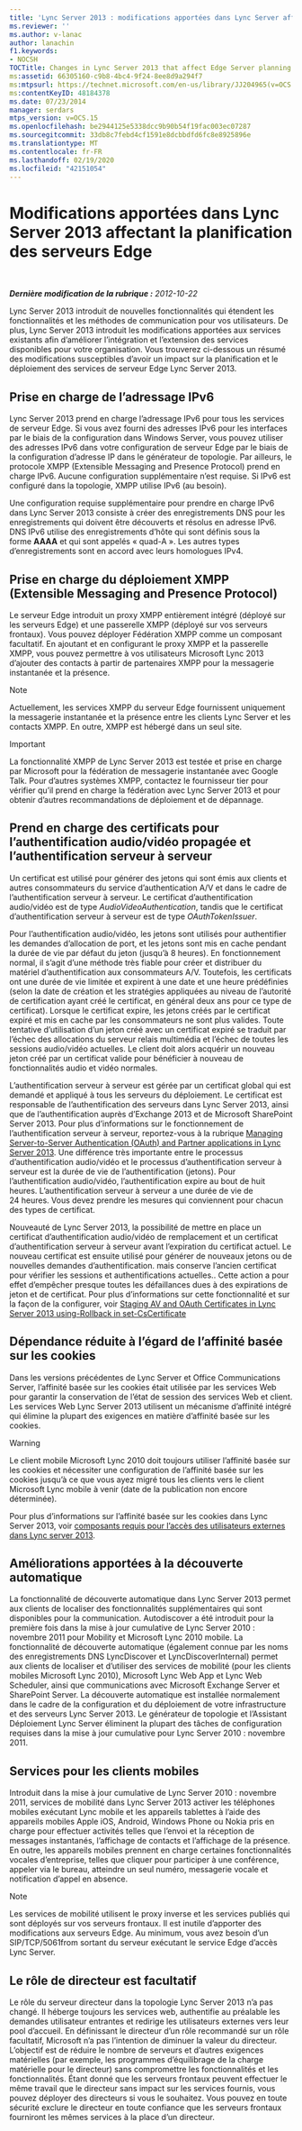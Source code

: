 ```yaml
---
title: 'Lync Server 2013 : modifications apportées dans Lync Server affectant la planification des serveurs Edge'
ms.reviewer: ''
ms.author: v-lanac
author: lanachin
f1.keywords:
- NOCSH
TOCTitle: Changes in Lync Server 2013 that affect Edge Server planning
ms:assetid: 66305160-c9b8-4bc4-9f24-8ee8d9a294f7
ms:mtpsurl: https://technet.microsoft.com/en-us/library/JJ204965(v=OCS.15)
ms:contentKeyID: 48184378
ms.date: 07/23/2014
manager: serdars
mtps_version: v=OCS.15
ms.openlocfilehash: be2944125e5338dcc9b90b54f19fac003ec07287
ms.sourcegitcommit: 33db8c7febd4cf1591e8dcbbdfd6fc8e8925896e
ms.translationtype: MT
ms.contentlocale: fr-FR
ms.lasthandoff: 02/19/2020
ms.locfileid: "42151054"
---
```

<div data-xmlns="http://www.w3.org/1999/xhtml">

<div class="topic" data-xmlns="http://www.w3.org/1999/xhtml" data-msxsl="urn:schemas-microsoft-com:xslt" data-cs="http://msdn.microsoft.com/">

<div data-asp="https://msdn2.microsoft.com/asp">

# <a name="changes-in-lync-server-2013-that-affect-edge-server-planning"></a>Modifications apportées dans Lync Server 2013 affectant la planification des serveurs Edge

</div>

<div id="mainSection">

<div id="mainBody">

<span> </span>

_**Dernière modification de la rubrique :** 2012-10-22_

Lync Server 2013 introduit de nouvelles fonctionnalités qui étendent les fonctionnalités et les méthodes de communication pour vos utilisateurs. De plus, Lync Server 2013 introduit les modifications apportées aux services existants afin d’améliorer l’intégration et l’extension des services disponibles pour votre organisation. Vous trouverez ci-dessous un résumé des modifications susceptibles d’avoir un impact sur la planification et le déploiement des services de serveur Edge Lync Server 2013.

<div>

## <a name="support-for-ipv6-addressing"></a>Prise en charge de l’adressage IPv6

Lync Server 2013 prend en charge l’adressage IPv6 pour tous les services de serveur Edge. Si vous avez fourni des adresses IPv6 pour les interfaces par le biais de la configuration dans Windows Server, vous pouvez utiliser des adresses IPv6 dans votre configuration de serveur Edge par le biais de la configuration d’adresse IP dans le générateur de topologie. Par ailleurs, le protocole XMPP (Extensible Messaging and Presence Protocol) prend en charge IPv6. Aucune configuration supplémentaire n’est requise. Si IPv6 est configuré dans la topologie, XMPP utilise IPv6 (au besoin).

Une configuration requise supplémentaire pour prendre en charge IPv6 dans Lync Server 2013 consiste à créer des enregistrements DNS pour les enregistrements qui doivent être découverts et résolus en adresse IPv6. DNS IPv6 utilise des enregistrements d’hôte qui sont définis sous la forme **AAAA** et qui sont appelés « quad-A ». Les autres types d’enregistrements sont en accord avec leurs homologues IPv4.

</div>

<div>

## <a name="support-for-extensible-messaging-and-presence-protocol-xmpp-deployment"></a>Prise en charge du déploiement XMPP (Extensible Messaging and Presence Protocol)

Le serveur Edge introduit un proxy XMPP entièrement intégré (déployé sur les serveurs Edge) et une passerelle XMPP (déployé sur vos serveurs frontaux). Vous pouvez déployer Fédération XMPP comme un composant facultatif. En ajoutant et en configurant le proxy XMPP et la passerelle XMPP, vous pouvez permettre à vos utilisateurs Microsoft Lync 2013 d’ajouter des contacts à partir de partenaires XMPP pour la messagerie instantanée et la présence.

<div>


> [!NOTE]  
> Actuellement, les services XMPP du serveur Edge fournissent uniquement la messagerie instantanée et la présence entre les clients Lync Server et les contacts XMPP. En outre, XMPP est hébergé dans un seul site.



</div>

<div>


> [!IMPORTANT]  
> La fonctionnalité XMPP de Lync Server 2013 est testée et prise en charge par Microsoft pour la fédération de messagerie instantanée avec Google Talk. Pour d’autres systèmes XMPP, contactez le fournisseur tier pour vérifier qu’il prend en charge la fédération avec Lync Server 2013 et pour obtenir d’autres recommandations de déploiement et de dépannage.



</div>

</div>

<div>

## <a name="support-for-rolling-audiovideo-authentication-and-server-to-server-authentication-certificates"></a>Prend en charge des certificats pour l’authentification audio/vidéo propagée et l’authentification serveur à serveur

Un certificat est utilisé pour générer des jetons qui sont émis aux clients et autres consommateurs du service d’authentication A/V et dans le cadre de l’authentification serveur à serveur. Le certificat d’authentification audio/vidéo est de type *AudioVideoAuthentication*, tandis que le certificat d’authentification serveur à serveur est de type *OAuthTokenIssuer*.

Pour l’authentification audio/vidéo, les jetons sont utilisés pour authentifier les demandes d’allocation de port, et les jetons sont mis en cache pendant la durée de vie par défaut du jeton (jusqu’à 8 heures). En fonctionnement normal, il s’agit d’une méthode très fiable pour créer et distribuer du matériel d’authentification aux consommateurs A/V. Toutefois, les certificats ont une durée de vie limitée et expirent à une date et une heure prédéfinies (selon la date de création et les stratégies appliquées au niveau de l’autorité de certification ayant créé le certificat, en général deux ans pour ce type de certificat). Lorsque le certificat expire, les jetons créés par le certificat expiré et mis en cache par les consommateurs ne sont plus valides. Toute tentative d’utilisation d’un jeton créé avec un certificat expiré se traduit par l’échec des allocations du serveur relais multimédia et l’échec de toutes les sessions audio/vidéo actuelles. Le client doit alors acquérir un nouveau jeton créé par un certificat valide pour bénéficier à nouveau de fonctionnalités audio et vidéo normales.

L’authentification serveur à serveur est gérée par un certificat global qui est demandé et appliqué à tous les serveurs du déploiement. Le certificat est responsable de l’authentification des serveurs dans Lync Server 2013, ainsi que de l’authentification auprès d’Exchange 2013 et de Microsoft SharePoint Server 2013. Pour plus d’informations sur le fonctionnement de l’authentification serveur à serveur, reportez-vous à la rubrique [Managing Server-to-Server Authentication (OAuth) and Partner applications in Lync Server 2013](lync-server-2013-managing-server-to-server-authentication-oauth-and-partner-applications.md). Une différence très importante entre le processus d’authentification audio/vidéo et le processus d’authentification serveur à serveur est la durée de vie de l’authentification (jetons). Pour l’authentification audio/vidéo, l’authentification expire au bout de huit heures. L’authentification serveur à serveur a une durée de vie de 24 heures. Vous devez prendre les mesures qui conviennent pour chacun des types de certificat.

Nouveauté de Lync Server 2013, la possibilité de mettre en place un certificat d’authentification audio/vidéo de remplacement et un certificat d’authentification serveur à serveur avant l’expiration du certificat actuel. Le nouveau certificat est ensuite utilisé pour générer de nouveaux jetons ou de nouvelles demandes d’authentification. mais conserve l’ancien certificat pour vérifier les sessions et authentifications actuelles.. Cette action a pour effet d’empêcher presque toutes les défaillances dues à des expirations de jeton et de certificat. Pour plus d’informations sur cette fonctionnalité et sur la façon de la configurer, voir [Staging AV and OAuth Certificates in Lync Server 2013 using-Rollback in set-CsCertificate](lync-server-2013-staging-av-and-oauth-certificates-using-roll-in-https://docs.microsoft.com/powershell/module/skype/Set-CsCertificate)

</div>

<div>

## <a name="reduced-reliance-on-cookie-based-affinity"></a>Dépendance réduite à l’égard de l’affinité basée sur les cookies

Dans les versions précédentes de Lync Server et Office Communications Server, l’affinité basée sur les cookies était utilisée par les services Web pour garantir la conservation de l’état de session des services Web et client. Les services Web Lync Server 2013 utilisent un mécanisme d’affinité intégré qui élimine la plupart des exigences en matière d’affinité basée sur les cookies.

<div>


> [!WARNING]  
> Le client mobile Microsoft Lync 2010 doit toujours utiliser l’affinité basée sur les cookies et nécessiter une configuration de l’affinité basée sur les cookies jusqu’à ce que vous ayez migré tous les clients vers le client Microsoft Lync mobile à venir (date de la publication non encore déterminée).



</div>

Pour plus d’informations sur l’affinité basée sur les cookies dans Lync Server 2013, voir [composants requis pour l’accès des utilisateurs externes dans Lync server 2013](lync-server-2013-components-required-for-external-user-access.md).

</div>

<div>

## <a name="autodiscover-enhancements"></a>Améliorations apportées à la découverte automatique

La fonctionnalité de découverte automatique dans Lync Server 2013 permet aux clients de localiser des fonctionnalités supplémentaires qui sont disponibles pour la communication. Autodiscover a été introduit pour la première fois dans la mise à jour cumulative de Lync Server 2010 : novembre 2011 pour Mobility et Microsoft Lync 2010 mobile. La fonctionnalité de découverte automatique (également connue par les noms des enregistrements DNS LyncDiscover et LyncDiscoverInternal) permet aux clients de localiser et d’utiliser des services de mobilité (pour les clients mobiles Microsoft Lync 2010), Microsoft Lync Web App et Lync Web Scheduler, ainsi que communications avec Microsoft Exchange Server et SharePoint Server. La découverte automatique est installée normalement dans le cadre de la configuration et du déploiement de votre infrastructure et des serveurs Lync Server 2013. Le générateur de topologie et l’Assistant Déploiement Lync Server éliminent la plupart des tâches de configuration requises dans la mise à jour cumulative pour Lync Server 2010 : novembre 2011.

</div>

<div>

## <a name="services-for-mobile-clients"></a>Services pour les clients mobiles

Introduit dans la mise à jour cumulative de Lync Server 2010 : novembre 2011, services de mobilité dans Lync Server 2013 activer les téléphones mobiles exécutant Lync mobile et les appareils tablettes à l’aide des appareils mobiles Apple iOS, Android, Windows Phone ou Nokia pris en charge pour effectuer activités telles que l’envoi et la réception de messages instantanés, l’affichage de contacts et l’affichage de la présence. En outre, les appareils mobiles prennent en charge certaines fonctionnalités vocales d’entreprise, telles que cliquer pour participer à une conférence, appeler via le bureau, atteindre un seul numéro, messagerie vocale et notification d’appel en absence.

<div>


> [!NOTE]  
> Les services de mobilité utilisent le proxy inverse et les services publiés qui sont déployés sur vos serveurs frontaux. Il est inutile d’apporter des modifications aux serveurs Edge. Au minimum, vous avez besoin d’un SIP/TCP/5061from sortant du serveur exécutant le service Edge d’accès Lync Server.



</div>

</div>

<div>

## <a name="director-role-is-optional"></a>Le rôle de directeur est facultatif

Le rôle du serveur directeur dans la topologie Lync Server 2013 n’a pas changé. Il héberge toujours les services web, authentifie au préalable les demandes utilisateur entrantes et redirige les utilisateurs externes vers leur pool d’accueil. En définissant le directeur d’un rôle recommandé sur un rôle facultatif, Microsoft n’a pas l’intention de diminuer la valeur du directeur. L’objectif est de réduire le nombre de serveurs et d’autres exigences matérielles (par exemple, les programmes d’équilibrage de la charge matérielle pour le directeur) sans compromettre les fonctionnalités et les fonctionnalités. Étant donné que les serveurs frontaux peuvent effectuer le même travail que le directeur sans impact sur les services fournis, vous pouvez déployer des directeurs si vous le souhaitez. Vous pouvez en toute sécurité exclure le directeur en toute confiance que les serveurs frontaux fourniront les mêmes services à la place d’un directeur.

</div>

</div>

<span> </span>

</div>

</div>

</div>

